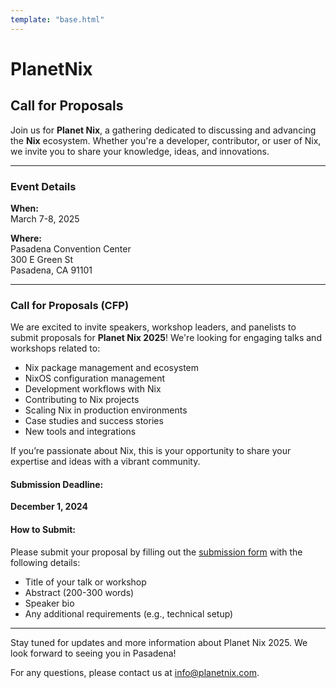 ```yaml
---
template: "base.html"
---
```

# PlanetNix
## Call for Proposals

Join us for **Planet Nix**, a gathering dedicated to discussing and advancing the **Nix** ecosystem. Whether you're a developer, contributor, or user of Nix, we invite you to share your knowledge, ideas, and innovations.

---

### **Event Details**

**When:**  
March 7-8, 2025

**Where:**  
Pasadena Convention Center  
300 E Green St  
Pasadena, CA 91101

---

### **Call for Proposals (CFP)**

We are excited to invite speakers, workshop leaders, and panelists to submit proposals for **Planet Nix 2025**! We're looking for engaging talks and workshops related to:

- Nix package management and ecosystem
- NixOS configuration management
- Development workflows with Nix
- Contributing to Nix projects
- Scaling Nix in production environments
- Case studies and success stories
- New tools and integrations

If you’re passionate about Nix, this is your opportunity to share your expertise and ideas with a vibrant community.

#### **Submission Deadline:**  
**December 1, 2024**

#### **How to Submit:**

Please submit your proposal by filling out the [submission form](#) with the following details:

- Title of your talk or workshop
- Abstract (200-300 words)
- Speaker bio
- Any additional requirements (e.g., technical setup)

---

Stay tuned for updates and more information about Planet Nix 2025. We look forward to seeing you in Pasadena!

For any questions, please contact us at [info@planetnix.com](mailto:info@planetnix.com).
